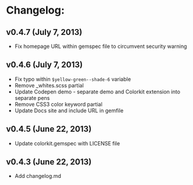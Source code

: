 # Changelog:

## v0.4.7 (July 7, 2013)
  * Fix homepage URL within gemspec file to circumvent security warning

## v0.4.6 (July 7, 2013)
  * Fix typo within `$yellow-green--shade-6` variable
  * Remove _whites.scss partial
  * Update Codepen demo - separate demo and Colorkit extension into separate pens
  * Remove CSS3 color keyword partial
  * Update Docs site and include URL in gemfile

## v0.4.5 (June 22, 2013)
  * Update colorkit.gemspec with LICENSE file

## v0.4.3 (June 22, 2013)
  * Add changelog.md

